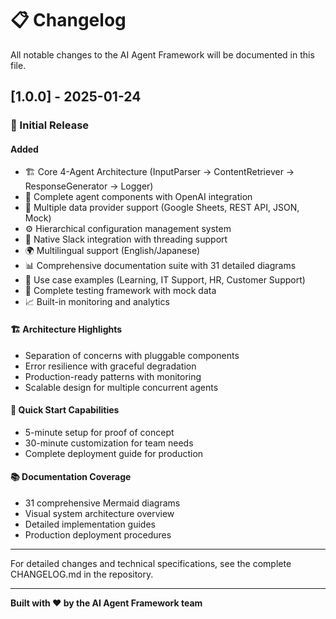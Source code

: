 # 📋 Changelog

All notable changes to the AI Agent Framework will be documented in this file.

## [1.0.0] - 2025-01-24

### 🎉 Initial Release

#### Added
- 🏗️ Core 4-Agent Architecture (InputParser → ContentRetriever → ResponseGenerator → Logger)
- 🤖 Complete agent components with OpenAI integration
- 🔌 Multiple data provider support (Google Sheets, REST API, JSON, Mock)
- ⚙️ Hierarchical configuration management system
- 💬 Native Slack integration with threading support
- 🌍 Multilingual support (English/Japanese)
- 📊 Comprehensive documentation suite with 31 detailed diagrams
- 🎯 Use case examples (Learning, IT Support, HR, Customer Support)
- 🧪 Complete testing framework with mock data
- 📈 Built-in monitoring and analytics

#### 🏗️ Architecture Highlights
- Separation of concerns with pluggable components
- Error resilience with graceful degradation
- Production-ready patterns with monitoring
- Scalable design for multiple concurrent agents

#### 🚀 Quick Start Capabilities
- 5-minute setup for proof of concept
- 30-minute customization for team needs
- Complete deployment guide for production

#### 📚 Documentation Coverage
- 31 comprehensive Mermaid diagrams
- Visual system architecture overview
- Detailed implementation guides
- Production deployment procedures

---

For detailed changes and technical specifications, see the complete CHANGELOG.md in the repository.

---

**Built with ❤️ by the AI Agent Framework team**
